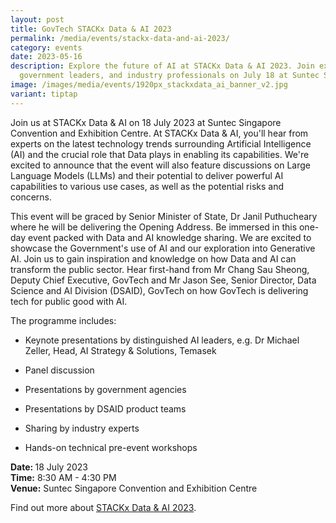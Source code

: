 ```yaml
---
layout: post
title: GovTech STACKx Data & AI 2023
permalink: /media/events/stackx-data-and-ai-2023/
category: events
date: 2023-05-16
description: Explore the future of AI at STACKx Data & AI 2023. Join experts,
  government leaders, and industry professionals on July 18 at Suntec Singapore.
image: /images/media/events/1920px_stackxdata_ai_banner_v2.jpg
variant: tiptap
---
```

<p></p><p>Join us at STACKx Data &amp; AI on 18 July 2023 at Suntec Singapore Convention and Exhibition Centre. At STACKx Data &amp; AI, you'll hear from experts on the latest technology trends surrounding Artificial Intelligence (AI) and the crucial role that Data plays in enabling its capabilities. We're excited to announce that the event will also feature discussions on Large Language Models (LLMs) and their potential to deliver powerful AI capabilities to various use cases, as well as the potential risks and concerns.</p><p>This event will be graced by Senior Minister of State, Dr Janil Puthucheary where he will be delivering the Opening Address. Be immersed in this one-day event packed with Data and AI knowledge sharing. We are excited to showcase the Government's use of AI and our exploration into Generative AI. Join us to gain inspiration and knowledge on how Data and AI can transform the public sector. Hear first-hand from Mr Chang Sau Sheong, Deputy Chief Executive, GovTech and Mr Jason See, Senior Director, Data Science and AI Division (DSAID), GovTech on how GovTech is delivering tech for public good with AI.</p><p>The programme includes:</p><ul data-tight="true" class="tight"><li><p>Keynote presentations by distinguished AI leaders, e.g. Dr Michael Zeller, Head, AI Strategy &amp; Solutions, Temasek</p></li><li><p>Panel discussion</p></li><li><p>Presentations by government agencies</p></li><li><p>Presentations by DSAID product teams</p></li><li><p>Sharing by industry experts</p></li><li><p>Hands-on technical pre-event workshops</p></li></ul><p><strong>Date: </strong>18 July 2023 <br><strong>Time:</strong> 8:30 AM - 4:30 PM <br><strong>Venue:</strong> Suntec Singapore Convention and Exhibition Centre</p><p>Find out more about <a href="https://go.gov.sg/stackxdataai-gtcorp" rel="noopener noreferrer nofollow" target="_blank">STACKx Data &amp; AI 2023</a>.</p><p></p>